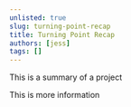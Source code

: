 ```yaml
---
unlisted: true
slug: turning-point-recap
title: Turning Point Recap
authors: [jess]
tags: []
---
```


This is a summary of a project

<!--truncate-->

This is more information